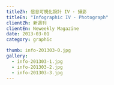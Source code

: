 ```yaml
---
titleZh: 信息可視化設計 IV · 攝影
titleEn: "Infographic IV - Photograph"
clientZh: 新週刊
clientEn: Neweekly Magazine
date: 2013-03-01
category: graphic

thumb: info-201303-0.jpg
gallery:
  - info-201303-1.jpg
  - info-201303-2.jpg
  - info-201303-3.jpg
---
```

